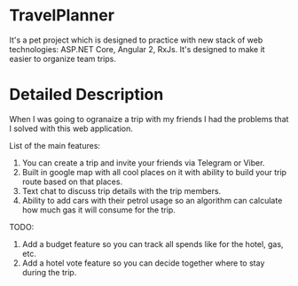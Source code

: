 # TravelPlanner

It's a pet project which is designed to practice with new stack of web technologies: ASP.NET Core, Angular 2, RxJs. 
It's designed to make it easier to organize team trips.

# Detailed Description

When I was going to ogranaize a trip with my friends I had the problems that I solved with this web application. 

List of the main features: 

1. You can create a trip and invite your friends via Telegram or Viber.
2. Built in google map with all cool places on it with ability to build your trip route based on that places.
3. Text chat to discuss trip details with the trip members.
4. Ability to add cars with their petrol usage so an algorithm can calculate how much gas it will consume for the trip.

TODO: 

1. Add a budget feature so you can track all spends like for the hotel, gas, etc.
2. Add a hotel vote feature so you can decide together where to stay during the trip.

